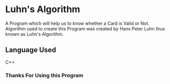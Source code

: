# Luhn's Algorithm

A Program which will help us to know whether a Card is Valid or Not.
Algorithm used to create this Program was created by Hans Peter Luhn thus known as Luhn's Algorithm.

## Language Used
C++

### Thanks For Using this Program
